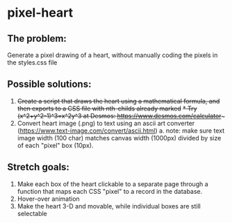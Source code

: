 # pixel-heart

## The problem: 
Generate a pixel drawing of a heart, without manually coding the pixels in the styles.css file

## Possible solutions:
1. ~~Create a script that draws the heart using a mathematical formula, and then exports to a CSS file with nth-childs already marked~~
  ~~* Try (x^2+y^2-1)^3=x^2y^3 at Desmos: https://www.desmos.com/calculator~~~
2. Convert heart image (.png) to text using an ascii art converter (https://www.text-image.com/convert/ascii.html)
  a. note: make sure text image width (100 char) matches canvas width (1000px) divided by size of each "pixel" box (10px).


## Stretch goals:
1. Make each box of the heart clickable to a separate page through a function that maps each CSS "pixel" to a record in the database.
2. Hover-over animation
3. Make the heart 3-D and movable, while individual boxes are still selectable
